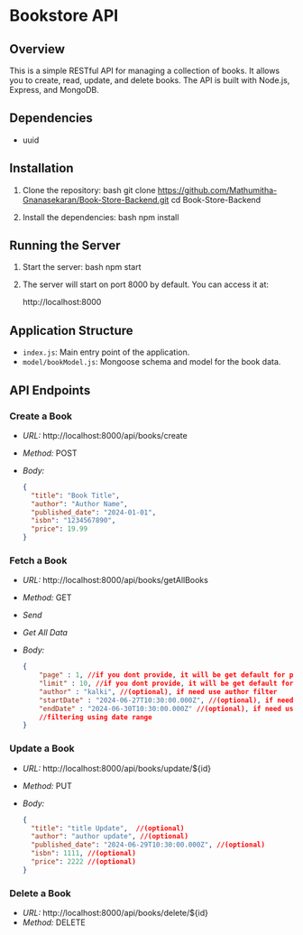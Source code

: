 # Bookstore API

## Overview

This is a simple RESTful API for managing a collection of books. It allows you to create, read, update, and delete books. The API is built with Node.js, Express, and MongoDB.

## Dependencies

- uuid

## Installation

1. Clone the repository:
   bash
   git clone https://github.com/Mathumitha-Gnanasekaran/Book-Store-Backend.git
   cd Book-Store-Backend

2. Install the dependencies:
   bash
   npm install

## Running the Server

1. Start the server:
   bash
   npm start

2. The server will start on port 8000 by default. You can access it at:

   http://localhost:8000

## Application Structure

- `index.js`: Main entry point of the application.
- `model/bookModel.js`: Mongoose schema and model for the book data.

## API Endpoints

### Create a Book

- _URL:_ http://localhost:8000/api/books/create
- _Method:_ POST
- _Body:_

  ```json
  {
    "title": "Book Title",
    "author": "Author Name",
    "published_date": "2024-01-01",
    "isbn": "1234567890",
    "price": 19.99
  }

### Fetch a Book

- _URL:_ http://localhost:8000/api/books/getAllBooks
- _Method:_ GET
- _Send_
- _Get All Data_
- _Body:_

  ```json
  {
      "page" : 1, //if you dont provide, it will be get default for pagination
      "limit" : 10, //if you dont provide, it will be get default for pagination
      "author" : "kalki", //(optional), if need use author filter
      "startDate" : "2024-06-27T10:30:00.000Z", //(optional), if need use published_date filter
      "endDate" : "2024-06-30T10:30:00.000Z" //(optional), if need use published_date filter
      //filtering using date range
  }


### Update a Book

- _URL:_ http://localhost:8000/api/books/update/${id}
- _Method:_ PUT
- _Body:_

  ```json
  {
    "title": "title Update",  //(optional)
    "author": "author update", //(optional)
    "published_date": "2024-06-29T10:30:00.000Z", //(optional)
    "isbn": 1111, //(optional)
    "price": 2222 //(optional)
  }

### Delete a Book

- _URL:_ http://localhost:8000/api/books/delete/${id}
- _Method:_ DELETE
